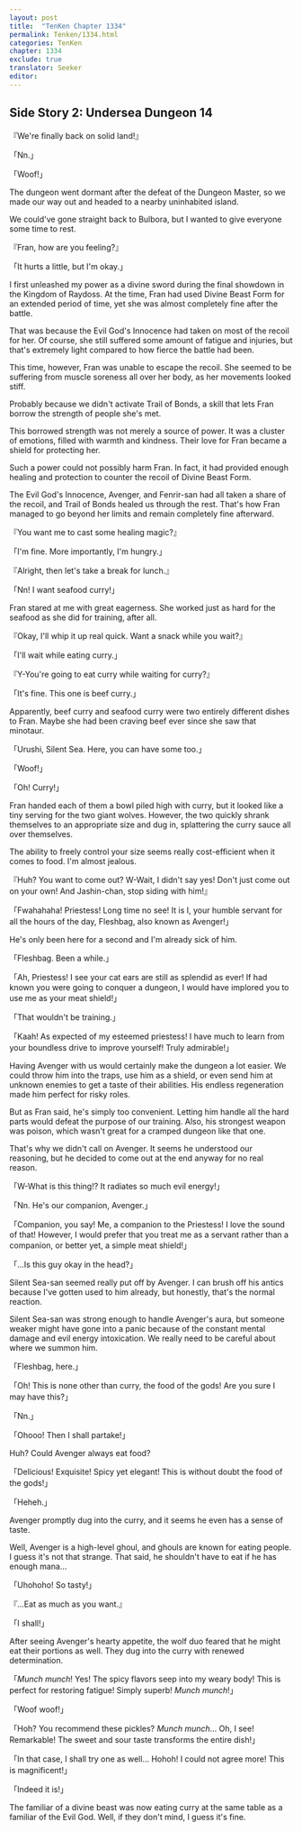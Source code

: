 ```yaml
---
layout: post
title:  "TenKen Chapter 1334"
permalink: Tenken/1334.html
categories: TenKen
chapter: 1334
exclude: true
translator: Seeker
editor: 
---
```

<h2>Side Story 2: Undersea Dungeon 14</h2>

『We're finally back on solid land!』

「Nn.」

「Woof!」

The dungeon went dormant after the defeat of the Dungeon Master, so we made our way out and headed to a nearby uninhabited island.

We could've gone straight back to Bulbora, but I wanted to give everyone some time to rest.

『Fran, how are you feeling?』

「It hurts a little, but I'm okay.」

I first unleashed my power as a divine sword during the final showdown in the Kingdom of Raydoss. At the time, Fran had used Divine Beast Form for an extended period of time, yet she was almost completely fine after the battle. 

That was because the Evil God's Innocence had taken on most of the recoil for her. Of course, she still suffered some amount of fatigue and injuries, but that's extremely light compared to how fierce the battle had been.

This time, however, Fran was unable to escape the recoil. She seemed to be suffering from muscle soreness all over her body, as her movements looked stiff.

Probably because we didn't activate Trail of Bonds, a skill that lets Fran borrow the strength of people she's met.

This borrowed strength was not merely a source of power. It was a cluster of emotions, filled with warmth and kindness. Their love for Fran became a shield for protecting her.

Such a power could not possibly harm Fran. In fact, it had provided enough healing and protection to counter the recoil of Divine Beast Form.

The Evil God's Innocence, Avenger, and Fenrir-san had all taken a share of the recoil, and Trail of Bonds healed us through the rest. That's how Fran managed to go beyond her limits and remain completely fine afterward.

『You want me to cast some healing magic?』

「I'm fine. More importantly, I'm hungry.」

『Alright, then let's take a break for lunch.』

「Nn! I want seafood curry!」

Fran stared at me with great eagerness. She worked just as hard for the seafood as she did for training, after all.

『Okay, I'll whip it up real quick. Want a snack while you wait?』

「I'll wait while eating curry.」

『Y-You're going to eat curry while waiting for curry?』

「It's fine. This one is beef curry.」

Apparently, beef curry and seafood curry were two entirely different dishes to Fran. Maybe she had been craving beef ever since she saw that minotaur.

「Urushi, Silent Sea. Here, you can have some too.」

「Woof!」

「Oh! Curry!」

Fran handed each of them a bowl piled high with curry, but it looked like a tiny serving for the two giant wolves. However, the two quickly shrank themselves to an appropriate size and dug in, splattering the curry sauce all over themselves.

The ability to freely control your size seems really cost-efficient when it comes to food. I'm almost jealous.

『Huh? You want to come out? W-Wait, I didn't say yes! Don't just come out on your own! And Jashin-chan, stop siding with him!』

「Fwahahaha! Priestess! Long time no see! It is I, your humble servant for all the hours of the day, Fleshbag, also known as Avenger!」

He's only been here for a second and I'm already sick of him.

「Fleshbag. Been a while.」

「Ah, Priestess! I see your cat ears are still as splendid as ever! If had known you were going to conquer a dungeon, I would have implored you to use me as your meat shield!」

「That wouldn't be training.」

「Kaah! As expected of my esteemed priestess! I have much to learn from your boundless drive to improve yourself! Truly admirable!」

Having Avenger with us would certainly make the dungeon a lot easier. We could throw him into the traps, use him as a shield, or even send him at unknown enemies to get a taste of their abilities. His endless regeneration made him perfect for risky roles. 

But as Fran said, he's simply too convenient. Letting him handle all the hard parts would defeat the purpose of our training. Also, his strongest weapon was poison, which wasn't great for a cramped dungeon like that one.

That's why we didn't call on Avenger. It seems he understood our reasoning, but he decided to come out at the end anyway for no real reason.

「W-What is this thing!? It radiates so much evil energy!」

「Nn. He's our companion, Avenger.」

「Companion, you say! Me, a companion to the Priestess! I love the sound of that! However, I would prefer that you treat me as a servant rather than a companion, or better yet, a simple meat shield!」

「...Is this guy okay in the head?」

Silent Sea-san seemed really put off by Avenger. I can brush off his antics because I've gotten used to him already, but honestly, that's the normal reaction.

Silent Sea-san was strong enough to handle Avenger's aura, but someone weaker might have gone into a panic because of the constant mental damage and evil energy intoxication. We really need to be careful about where we summon him.

「Fleshbag, here.」

「Oh! This is none other than curry, the food of the gods! Are you sure I may have this?」

「Nn.」

「Ohooo! Then I shall partake!」

Huh? Could Avenger always eat food?

「Delicious! Exquisite! Spicy yet elegant! This is without doubt the food of the gods!」

「Heheh.」

Avenger promptly dug into the curry, and it seems he even has a sense of taste.

Well, Avenger is a high-level ghoul, and ghouls are known for eating people. I guess it's not that strange. That said, he shouldn't have to eat if he has enough mana...

「Uhohoho! So tasty!」

『...Eat as much as you want.』

「I shall!」

After seeing Avenger's hearty appetite, the wolf duo feared that he might eat their portions as well. They dug into the curry with renewed determination.

「*Munch munch*! Yes! The spicy flavors seep into my weary body! This is perfect for restoring fatigue! Simply superb! *Munch munch*!」

「Woof woof!」

「Hoh? You recommend these pickles? *Munch munch*... Oh, I see! Remarkable! The sweet and sour taste transforms the entire dish!」

「In that case, I shall try one as well... Hohoh! I could not agree more! This is magnificent!」

「Indeed it is!」

The familiar of a divine beast was now eating curry at the same table as a familiar of the Evil God. Well, if they don't mind, I guess it's fine.




